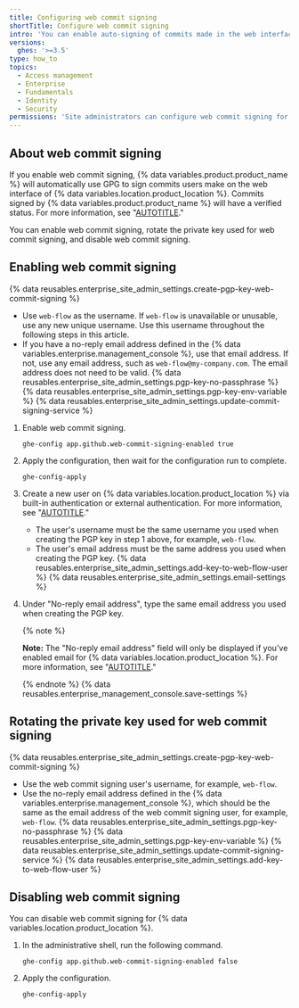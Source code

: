 ```yaml
---
title: Configuring web commit signing
shortTitle: Configure web commit signing
intro: 'You can enable auto-signing of commits made in the web interface of {% data variables.product.product_name %}.'
versions:
  ghes: '>=3.5'
type: how_to
topics:
  - Access management
  - Enterprise
  - Fundamentals
  - Identity
  - Security
permissions: 'Site administrators can configure web commit signing for {% data variables.location.product_location %}.'
---
```


## About web commit signing

If you enable web commit signing, {% data variables.product.product_name %} will automatically use GPG to sign commits users make on the web interface of {% data variables.location.product_location %}. Commits signed by {% data variables.product.product_name %} will have a verified status. For more information, see "[AUTOTITLE](/authentication/managing-commit-signature-verification/about-commit-signature-verification)."

You can enable web commit signing, rotate the private key used for web commit signing, and disable web commit signing.

## Enabling web commit signing

{% data reusables.enterprise_site_admin_settings.create-pgp-key-web-commit-signing %}
   - Use `web-flow` as the username. If `web-flow` is unavailable or unusable, use any new unique username. Use this username throughout the following steps in this article.
   - If you have a no-reply email address defined in the {% data variables.enterprise.management_console %}, use that email address. If not, use any email address, such as `web-flow@my-company.com`. The email address does not need to be valid.
   {% data reusables.enterprise_site_admin_settings.pgp-key-no-passphrase %}
{% data reusables.enterprise_site_admin_settings.pgp-key-env-variable %}
{% data reusables.enterprise_site_admin_settings.update-commit-signing-service %}
1. Enable web commit signing.

    ```bash{:copy}
    ghe-config app.github.web-commit-signing-enabled true
    ```
1. Apply the configuration, then wait for the configuration run to complete.

   ```bash{:copy}
   ghe-config-apply
   ```
1. Create a new user on {% data variables.location.product_location %} via built-in authentication or external authentication. For more information, see "[AUTOTITLE](/admin/identity-and-access-management/managing-iam-for-your-enterprise/about-authentication-for-your-enterprise)."
   - The user's username must be the same username you used when creating the PGP key in step 1 above, for example, `web-flow`. 
   - The user's email address must be the same address you used when creating the PGP key. 
{% data reusables.enterprise_site_admin_settings.add-key-to-web-flow-user %}
{% data reusables.enterprise_site_admin_settings.email-settings %}
1. Under "No-reply email address", type the same email address you used when creating the PGP key. 

   {% note %}

   **Note:** The "No-reply email address" field will only be displayed if you've enabled email for {% data variables.location.product_location %}. For more information, see "[AUTOTITLE](/admin/configuration/configuring-your-enterprise/configuring-email-for-notifications#configuring-smtp-for-your-enterprise)."

   {% endnote %}
{% data reusables.enterprise_management_console.save-settings %}

## Rotating the private key used for web commit signing

{% data reusables.enterprise_site_admin_settings.create-pgp-key-web-commit-signing %}
   - Use the web commit signing user's username, for example, `web-flow`.
   - Use the no-reply email address defined in the {% data variables.enterprise.management_console %}, which should be the same as the email address of the web commit signing user, for example, `web-flow`.
   {% data reusables.enterprise_site_admin_settings.pgp-key-no-passphrase %}
{% data reusables.enterprise_site_admin_settings.pgp-key-env-variable %}
{% data reusables.enterprise_site_admin_settings.update-commit-signing-service %}
{% data reusables.enterprise_site_admin_settings.add-key-to-web-flow-user %}

## Disabling web commit signing

You can disable web commit signing for {% data variables.location.product_location %}.

1. In the administrative shell, run the following command.

   ```bash{:copy}
   ghe-config app.github.web-commit-signing-enabled false
   ```
1. Apply the configuration.

   ```bash{:copy}
   ghe-config-apply
   ```
